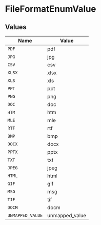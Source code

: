 # FileFormatEnumValue


## Values

| Name             | Value            |
| ---------------- | ---------------- |
| `PDF`            | pdf              |
| `JPG`            | jpg              |
| `CSV`            | csv              |
| `XLSX`           | xlsx             |
| `XLS`            | xls              |
| `PPT`            | ppt              |
| `PNG`            | png              |
| `DOC`            | doc              |
| `HTM`            | htm              |
| `MLE`            | mle              |
| `RTF`            | rtf              |
| `BMP`            | bmp              |
| `DOCX`           | docx             |
| `PPTX`           | pptx             |
| `TXT`            | txt              |
| `JPEG`           | jpeg             |
| `HTML`           | html             |
| `GIF`            | gif              |
| `MSG`            | msg              |
| `TIF`            | tif              |
| `DOCM`           | docm             |
| `UNMAPPED_VALUE` | unmapped_value   |